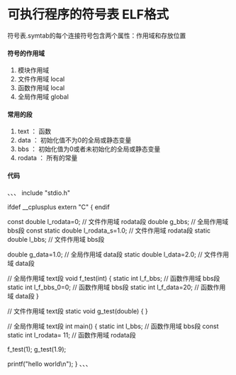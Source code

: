 # 可执行程序的符号表 ELF格式

符号表.symtab的每个连接符号包含两个属性：作用域和存放位置

#### 符号的作用域
1. 模块作用域
11. 文件作用域 local
12. 函数作用域 local
13. 全局作用域 global

#### 常用的段
1. text ： 函数
2. data ： 初始化值不为0的全局或静态变量
3. bbs  ： 初始化值为0或者未初始化的全局或静态变量
4. rodata ： 所有的常量


#### 代码
、、、
include "stdio.h"

ifdef __cplusplus
extern "C" {
endif

const double l_rodata=0; // 文件作用域 rodata段
double g_bbs; // 全局作用域 bbs段
const static double l_rodata_s=1.0; // 文件作用域 rodata段
static double l_bbs; // 文件作用域 bbs段

double g_data=1.0; // 全局作用域 data段
static double l_data=2.0; // 文件作用域 data段

// 全局作用域 text段
void f_test(int)
{
  static int l_f_bbs; // 函数作用域 bbs段
  static int l_f_bbs_0=0; // 函数作用域 bbs段
  static int l_f_data=20; // 函数作用域 data段
}

// 文件作用域 text段
static void g_test(double)
{
}

// 全局作用域 text段
int main()
{
  static int l_bbs; // 函数作用域 bbs段
  const static int l_rodata= 11; // 函数作用域 rodata段

  f_test(1);
  g_test(1.9);

  printf("hello world\n");
}
、、、

